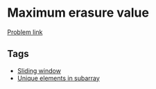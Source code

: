 # Maximum erasure value

[Problem link](https://leetcode.com/problems/maximum-erasure-value)

## Tags

* [Sliding window](/README.md#Sliding_window)
* [Unique elements in subarray](/README.md#Unique_elements_in_subarray)

